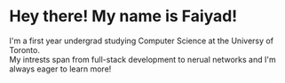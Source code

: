 # Hey there! My name is Faiyad!

I'm a first year undergrad studying Computer Science at the Universy of Toronto. <br/>
My intrests span from full-stack development to nerual networks and I'm always eager to learn more!



